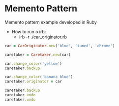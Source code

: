 # Memento Pattern
Memento pattern example developed in Ruby

- How to run o irb:
  - irb -r ./car_originator.rb
```ruby
car = CarOriginator.new('blue', 'tuned', 'chrome')

caretaker = Caretaker.new(car)

car.change_color('yellow')
caretaker.backup

car.change_color('banana blue')
caretaker.originator = car

caretaker.backup
caretaker.undo
caretaker.undo
```
